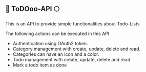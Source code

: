 
## 🚀 ToDOoo-API 🌕

This is an API to provide simple functionalities about Todo-Lists.

The following actions can be executed in this API

- Authentication using OAuth2 token.
- Category management with create, update, delete and read.
- Categories can have an icon and a color.
- Todo management with create, update, delete and read.
- Mark a todo item as done
